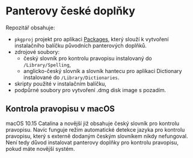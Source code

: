 # Panterovy české doplňky

Repozitář obsahuje:

- `pkgproj` projekt pro aplikaci [Packages](http://s.sudre.free.fr/Software/Packages/about.html),
který slouží k vytvoření instalačního balíčku původních panterových doplňků.
- zdrojové soubory:
  - český slovník pro kontrolu pravopisu instalovaný do `/Library/Spelling`,
  - anglicko-český slovník a slovník hantecu pro aplikaci Dictionary instalované do `/Library/Dictionaries`.
- skripty použité v instalačním balíčku,
- podpůrné soubory pro vytvoření .dmg disk image s pozadím.

## Kontrola pravopisu v macOS

macOS 10.15 Catalina a novější již obsahuje český slovník pro kontrolu pravopisu.
Navíc funguje režim automatické detekce jazyka pro kontrolu pravopisu, který s externě
dodaným českým slovníkem nikdy nefungoval. Není tedy důvod instalovat panterovy doplňky
pro kontrolu pravopisu, pokud máte novější systém.

